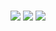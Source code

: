 ###
<img src="https://media.discordapp.net/attachments/763810387942309888/836962164978876487/unknown.png">
<img src="https://github-readme-stats.vercel.app/api?username=Luxotick&&show_icons=true&title_color=ffffff&icon_color=bb2acf&text_color=daf7dc&bg_color=151515">
<img src="https://komarev.com/ghpvc/?username=luxotick">


<!--
**Luxotick/luxotick** is a ✨ _special_ ✨ repository because its `README.md` (this file) appears on your GitHub profile.

